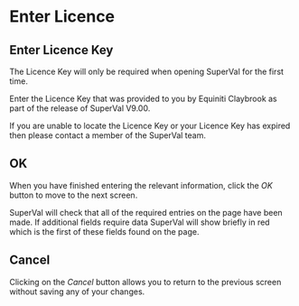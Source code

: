 # Enter Licence



## Enter Licence Key

The Licence Key will only be required when opening SuperVal for the
first time.

Enter the Licence Key that was provided to you by Equiniti Claybrook as
part of the release of SuperVal V9.00.

If you are unable to locate the Licence Key or your Licence Key has
expired then please contact a member of the SuperVal team.

## OK

When you have finished entering the relevant information, click the _OK_
button to move to the next screen.

SuperVal will check that all of the required entries on the page have
been made. If additional fields require data SuperVal will show briefly
in red which is the first of these fields found on the page.

## Cancel

Clicking on the _Cancel_ button allows you to return to the previous
screen without saving any of your changes.